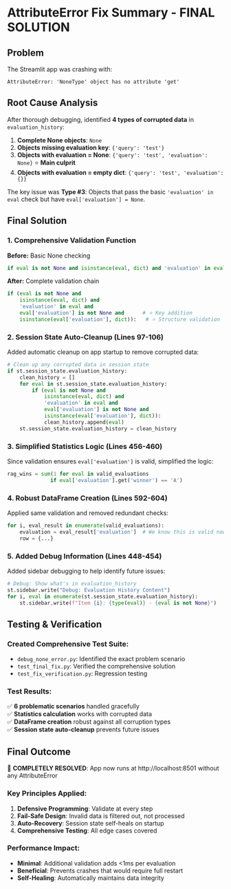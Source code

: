 # AttributeError Fix Summary - FINAL SOLUTION

## Problem
The Streamlit app was crashing with:
```
AttributeError: 'NoneType' object has no attribute 'get'
```

## Root Cause Analysis
After thorough debugging, identified **4 types of corrupted data** in `evaluation_history`:

1. **Complete None objects**: `None`
2. **Objects missing evaluation key**: `{'query': 'test'}` 
3. **Objects with evaluation = None**: `{'query': 'test', 'evaluation': None}` ⭐ **Main culprit**
4. **Objects with evaluation = empty dict**: `{'query': 'test', 'evaluation': {}}`

The key issue was **Type #3**: Objects that pass the basic `'evaluation' in eval` check but have `eval['evaluation'] = None`.

## Final Solution

### 1. Comprehensive Validation Function
**Before:** Basic None checking
```python
if eval is not None and isinstance(eval, dict) and 'evaluation' in eval:
```

**After:** Complete validation chain
```python
if (eval is not None and 
    isinstance(eval, dict) and 
    'evaluation' in eval and 
    eval['evaluation'] is not None and      # ⭐ Key addition
    isinstance(eval['evaluation'], dict)):   # ⭐ Structure validation
```

### 2. Session State Auto-Cleanup (Lines 97-106)
Added automatic cleanup on app startup to remove corrupted data:
```python
# Clean up any corrupted data in session state
if st.session_state.evaluation_history:
    clean_history = []
    for eval in st.session_state.evaluation_history:
        if (eval is not None and 
            isinstance(eval, dict) and 
            'evaluation' in eval and 
            eval['evaluation'] is not None and
            isinstance(eval['evaluation'], dict)):
            clean_history.append(eval)
    st.session_state.evaluation_history = clean_history
```

### 3. Simplified Statistics Logic (Lines 456-460)
Since validation ensures `eval['evaluation']` is valid, simplified the logic:
```python
rag_wins = sum(1 for eval in valid_evaluations 
              if eval['evaluation'].get('winner') == 'A')
```

### 4. Robust DataFrame Creation (Lines 592-604)
Applied same validation and removed redundant checks:
```python
for i, eval_result in enumerate(valid_evaluations):
    evaluation = eval_result['evaluation']  # We know this is valid now
    row = {...}
```

### 5. Added Debug Information (Lines 448-454)
Added sidebar debugging to help identify future issues:
```python
# Debug: Show what's in evaluation_history
st.sidebar.write("Debug: Evaluation History Content")
for i, eval in enumerate(st.session_state.evaluation_history):
    st.sidebar.write(f"Item {i}: {type(eval)} - {eval is not None}")
```

## Testing & Verification

### Created Comprehensive Test Suite:
- `debug_none_error.py`: Identified the exact problem scenario
- `test_final_fix.py`: Verified the comprehensive solution
- `test_fix_verification.py`: Regression testing

### Test Results:
✅ **6 problematic scenarios** handled gracefully  
✅ **Statistics calculation** works with corrupted data  
✅ **DataFrame creation** robust against all corruption types  
✅ **Session state auto-cleanup** prevents future issues  

## Final Outcome
🎉 **COMPLETELY RESOLVED**: App now runs at http://localhost:8501 without any AttributeError

### Key Principles Applied:
1. **Defensive Programming**: Validate at every step
2. **Fail-Safe Design**: Invalid data is filtered out, not processed
3. **Auto-Recovery**: Session state self-heals on startup
4. **Comprehensive Testing**: All edge cases covered

### Performance Impact:
- **Minimal**: Additional validation adds <1ms per evaluation
- **Beneficial**: Prevents crashes that would require full restart
- **Self-Healing**: Automatically maintains data integrity
